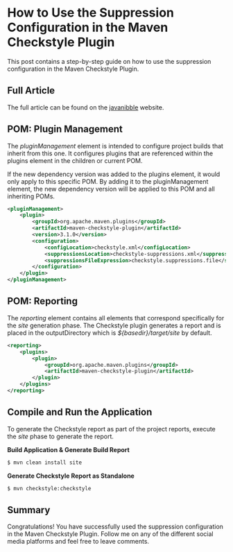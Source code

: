 # How to Use the Suppression Configuration in the Maven Checkstyle Plugin
This post contains a step-by-step guide on how to use the suppression configuration in the Maven Checkstyle Plugin.

## Full Article
The full article can be found on the [javanibble][Article1] website.

## POM: Plugin Management
The *pluginManagement* element is intended to configure project builds that inherit from this one. It configures plugins that are referenced within the plugins element in the children or current POM.

If the new dependency version was added to the plugins element, it would only apply to this specific POM. By adding it to the pluginManagement element, the new dependency version will be applied to this POM and all inheriting POMs.

```xml
<pluginManagement>
    <plugin>
        <groupId>org.apache.maven.plugins</groupId>
        <artifactId>maven-checkstyle-plugin</artifactId>
        <version>3.1.0</version>
        <configuration>
            <configLocation>checkstyle.xml</configLocation>
            <suppressionsLocation>checkstyle-suppressions.xml</suppressionsLocation>
            <suppressionsFileExpression>checkstyle.suppressions.file</suppressionsFileExpression>
        </configuration>
    </plugin>
</pluginManagement>
```

## POM: Reporting
The *reporting* element contains all elements that correspond specifically for the *site* generation phase. The Checkstyle plugin generates a report and is placed in the outputDirectory which is *${basedir}/target/site* by default.

```xml
<reporting>
    <plugins>
        <plugin>
            <groupId>org.apache.maven.plugins</groupId>
            <artifactId>maven-checkstyle-plugin</artifactId>
        </plugin>
    </plugins>
</reporting>
```

## Compile and Run the Application
To generate the Checkstyle report as part of the project reports, execute the *site* phase to generate the report.

**Build Application & Generate Build Report**
```bash
$ mvn clean install site
```

**Generate Checkstyle Report as Standalone**
```bash
$ mvn checkstyle:checkstyle
```

## Summary
Congratulations! You have successfully used the suppression configuration in the Maven Checkstyle Plugin. Follow me on any of the different social media platforms and feel free to leave comments.

[Article1]:https://www.javanibble.com/


